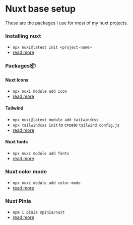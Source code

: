 # Nuxt base setup
These are the packages I use for most of my nuxt projects.

### Installing nuxt 
- `npx nuxi@latest init <project-name>`
- [read more](https://nuxt.com/docs/getting-started/installation)

### Packages📦

#### Nuxt Icons
- `npx nuxi module add icon`
- [read more](https://nuxt.com/modules/icon)

#### Tailwind
- `npx nuxi@latest module add tailwindcss`
- `npx tailwindcss init` to create `tailwind.config.js`
- [read more](https://tailwindcss.nuxtjs.org/getting-started/installation)

#### Nuxt fonts
- `npx nuxi module add fonts`
- [read more](https://fonts.nuxt.com)

### Nuxt color mode
- `npx nuxi module add color-mode`
- [read more](https://color-mode.nuxtjs.org/)

### Nuxt Pinia
- `npm i pinia @pinia/nuxt`
- [read more](https://nuxt.com/modules/pinia)
